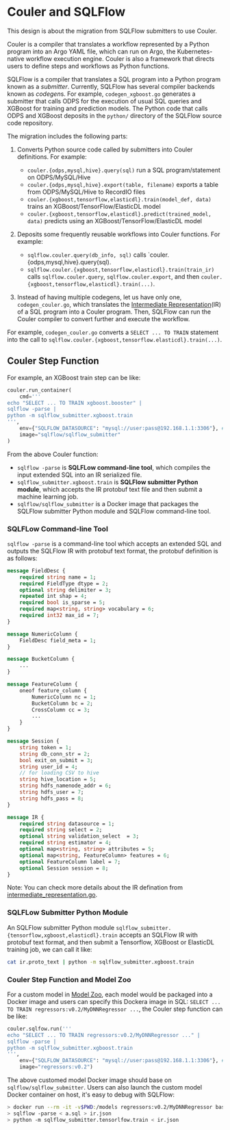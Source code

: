 # Couler and SQLFlow

This design is about the migration from SQLFlow submitters to use Couler.

Couler is a compiler that translates a workflow represented by a Python program into an Argo YAML file, which can run on Argo, the Kubernetes-native workflow execution engine. Couler is also a framework that directs users to define steps and workflows as Python functions.

SQLFlow is a compiler that translates a SQL program into a Python program known as a *submitter*. Currently, SQLFlow has several compiler backends known as *codegen*s.  For example, `codegen_xgboost.go`  generates a submitter that calls ODPS for the execution of usual SQL queries and XGBoost for training and prediction models.  The Python code that calls ODPS and XGBoost deposits in the `python/` directory of the SQLFlow source code repository.

The migration includes the following parts:

1. Converts Python source code called by submitters into Couler definitions. For example:
   - `couler.{odps,mysql,hive}.query(sql)` run a SQL program/statement on ODPS/MySQL/Hive
   - `couler.{odps,mysql,hive}.export(table, filename)` exports a table from ODPS/MySQL/Hive to RecordIO files
   - `couler.{xgboost,tensorflow,elasticdl}.train(model_def, data)` trains an XGBoost/TensorFlow/ElasticDL model
   - `couler.{xgboost,tensorflow,elasticdl}.predict(trained_model, data)` predicts using an XGBoost/TensorFlow/ElasticDL model

1. Deposits some frequently reusable workflows into Couler functions. For example:
   - `sqlflow.couler.query(db_info, sql)` calls `couler.{odps,mysql,hive}.query(sql).
   - `sqlflow.couler.{xgboost,tensorflow,elasticdl}.train(train_ir)` calls `sqlflow.couler.query`, `sqlflow.couler.export`, and then `couler.{xgboost,tensorflow,elasticdl}.train(...)`.

1. Instead of having multiple codegens, let us have only one, `codegen_couler.go`, which translates the [Intermediate Representation](/doc/design/intermediate_representation.md)(IR) of a SQL program into a Couler program. Then, SQLFlow can run the Couler compiler to convert further and execute the workflow.

For example, `codegen_couler.go` converts a `SELECT ... TO TRAIN` statement into the call to `sqlflow.couler.{xgboost,tensorflow.elasticdl}.train(...)`.

## Couler Step Function

For example, an XGBoost train step can be like:

``` python
couler.run_container(
    cmd='''
echo "SELECT ... TO TRAIN xgboost.booster" |
sqlflow -parse |
python -m sqlflow_submitter.xgboost.train
''',
    env={"SQLFLOW_DATASOURCE": "mysql://user:pass@192.168.1.1:3306"}, # set session message as the env vars.
    image="sqlflow/sqlflow_submitter"
)
```

From the above Couler function:
- `sqlflow -parse` is **SQLFLow command-line tool**, which compiles the input extended SQL into an IR serialized file.
- `sqlflow_submitter.xgboost.train` is **SQLFlow submitter Python module**, which accepts the IR protobuf text file and then submit a machine learning job.
- `sqlflow/sqlflow_submitter` is a Docker image that packages the SQLFlow submitter Python module and SQLFlow command-line tool.

### SQLFLow Command-line Tool

`sqlflow -parse` is a command-line tool which accepts an extended SQL and outputs the SQLFlow IR with
protobuf text format, the protobuf definition is as follows:

```protobuf
message FieldDesc {
    required string name = 1;
    required FieldType dtype = 2;
    optional string delimiter = 3;
    repeated int shap = 4;
    required bool is_sparse = 5;
    required map<string, string> vocabulary = 6;
    required int32 max_id = 7;
}

message NumericColumn {
    FieldDesc field_meta = 1;
}

message BucketColumn {
    ...
}

message FeatureColumn {
    oneof feature_column {
        NumericColumn nc = 1;
        BucketColumn bc = 2;
        CrossColumn cc = 3;
        ...
    }
}

message Session {
    string token = 1;
    string db_conn_str = 2;
    bool exit_on_submit = 3;
    string user_id = 4;
    // for loading CSV to hive
    string hive_location = 5;
    string hdfs_namenode_addr = 6;
    string hdfs_user = 7;
    string hdfs_pass = 8;
}

message IR {
    required string datasource = 1;
    required string select = 2;
    optional string validation_select  = 3;
    required string estimator = 4;
    optional map<string, string> attributes = 5;
    optional map<string, FeatureColumn> features = 6;
    optional FeatureColumn label = 7;
    optional Session session = 8;
}
```

Note: You can check more details about the IR defination from [intermediate_representation.go](/pkg/sql/codegen/intermediate_representation.go).

### SQLFLow Submitter Python Module

An SQLFlow submitter Python module `sqlflow_submitter.{tensorflow,xgboost,elasticdl}.train` accepts an SQLFlow IR with protobuf text format, and then submit a Tensorflow, XGBoost or ElasticDL training job, we can call it like:

``` bash
cat ir.proto_text | python -m sqlflow_submitter.xgboost.train
```

### Couler Step Function and Model Zoo

For a custom model in [Model Zoo](/doc/design/model_zoo.md), each model would be packaged into a Docker image and
users can specify this Dockera image in SQL:  `SELECT ... TO TRAIN regressors:v0.2/MyDNNRegressor ...`, the Couler step function can be like:

``` python
couler.sqlfow.run('''
echo "SELECT ... TO TRAIN regressors:v0.2/MyDNNRegressor ..." |
sqlflow -parse |
python -m sqlflow_submitter.xgboost.train
''',
    env={"SQLFLOW_DATASOURCE": "mysql://user:pass@192.168.1.1:3306"}, # set session message as the env vars.
    image="regressors:v0.2")
```

The above customed model Docker image should base on `sqlflow/sqlflow_submitter`. Users can also launch the custom model Docker container on host, it's easy to debug with SQLFlow:

``` bash
> docker run --rm -it -v$PWD:/models regressors:v0.2/MyDNNRegressor bash
> sqlflow -parse < a.sql > ir.json
> python -m sqlflow_submitter.tensorlfow.train < ir.json
```
